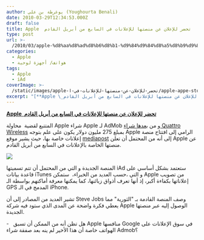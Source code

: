 ```yaml
---
author: يوغرطة بن علي (Youghourta Benali)
date: 2010-03-29T12:34:53.000Z
draft: false
title: Apple  تحضر للإعلان عن منصتها للإعلانات في السابع من أبريل القادم
type: post
url: >-
  /2010/03/apple-%d8%aa%d8%ad%d8%b6%d8%b1-%d9%84%d9%84%d8%a5%d8%b9%d9%84%d8%a7%d9%86-%d8%b9%d9%86-%d9%85%d9%86%d8%b5%d8%aa%d9%87%d8%a7-%d9%84%d9%84%d8%a5%d8%b9%d9%84%d8%a7%d9%86%d8%a7%d8%aa-%d9%81%d9%8a-%d8%a7/
categories:
  - Apple
  - هواتف/ أجهزة لوحية
tags:
  - Apple
  - iAd
coverImage: >-
  /static/images/apple-تحضر-للإعلان-عن-منصتها-للإعلانات-في-ا/apple-appe-stor-showtime.jpg
excerpt: "[**Apple \_تحضر للإعلان عن منصتها للإعلانات في السابع من أبريل القادم**](https://www.it-scoop.com/2010/03/apple-%d8%aa%d8%ad%d8%b6%d8%b1-%d9%84%d9%84%d8%a5%d8%b9%d9%84%d8%a7%d9%86-%d8%b9%d9%86-%d9%85%d9%86%d8%b5%d8%aa%d9%87%d8%a7-%d9%84%d9%84%d8%a5%d8%b9%d9%84%d8%a7%d9%86%d8%a7%d8%aa-%d9%81%d9%8a-%d8%a7/)\n\nالمتتبع لقضية \_محاولة Apple شراء Apple لـ AdMob و من [بعدها شراء Quattro Wireless](https://www.it-scoop.com/2010/01/apple-%D8%AA%D8%B6%D8%B9-%D9%8A%D8%AF%D9%87%D8%A7-%D8%B9%D9%84%D9%89-quattro-wireless-%D9%85%D9%86%D8%A7%D9%81%D8%B3-admob-%D8%A7%D9%84%D8%B0%D9%8A-%D8%A7%D8%B4%D8%AA%D8%B1%D8%AA%D9%87-google-%D8%B3/) بمبلغ 275 مليون دولار يكون على علم بتوجه Apple الرامي إلى افتتاح منصة إعلانات خاصة بها،"
---
```

[**Apple  تحضر للإعلان عن منصتها للإعلانات في السابع من أبريل القادم**](https://www.it-scoop.com/2010/03/apple-%d8%aa%d8%ad%d8%b6%d8%b1-%d9%84%d9%84%d8%a5%d8%b9%d9%84%d8%a7%d9%86-%d8%b9%d9%86-%d9%85%d9%86%d8%b5%d8%aa%d9%87%d8%a7-%d9%84%d9%84%d8%a5%d8%b9%d9%84%d8%a7%d9%86%d8%a7%d8%aa-%d9%81%d9%8a-%d8%a7/)

المتتبع لقضية  محاولة Apple شراء Apple لـ AdMob و من [بعدها شراء Quattro Wireless](https://www.it-scoop.com/2010/01/apple-%D8%AA%D8%B6%D8%B9-%D9%8A%D8%AF%D9%87%D8%A7-%D8%B9%D9%84%D9%89-quattro-wireless-%D9%85%D9%86%D8%A7%D9%81%D8%B3-admob-%D8%A7%D9%84%D8%B0%D9%8A-%D8%A7%D8%B4%D8%AA%D8%B1%D8%AA%D9%87-google-%D8%B3/) بمبلغ 275 مليون دولار يكون على علم بتوجه Apple الرامي إلى افتتاح منصة إعلانات خاصة بها، حيث يشير موقع [mediapost](http://www.mediapost.com/publications/?fa=Articles.showArticle\&art_aid=125076) إلى أنه من المحتمل أن تعلن Apple عن منصتها الخاصة بالإعلانات في السابع من أبريل القادم.

![](/static/images/apple-تحضر-للإعلان-عن-منصتها-للإعلانات-في-ا/apple-appe-stor-showtime.jpg)

المنصة الجديدة و التي من المحتمل أن تتم تسميتها iAd ستعتمد بشكل أساسي على قاعدة بيانات iTunes و التي ،حسب العديد من الخبراء،  ستمكن Apple من تصويب إعلاناتها بكفاءة أكبر، إذ أنها تعرف أذواق زبائنها، كما يمكنها معرفة أماكنهم بواسطة الـ GPS المدمج في الـ iPhone.

تشير العديد من المصادر إلى أن Steve Jobs وصف المنصة القادمة بـ "الثورية" مما يعطي فكرة واضحة عن المدى الذي ستود فيه شركة Apple الوصول إليه عبر منصتها الجديدة.

\-   هل تظن أنه من الممكن أن تسبق Apple منافسها Google في سوق الإعلانات على الهواتف خاصة أن هذا الأخير لم ينه بعد صفقة شراء Admob؟
